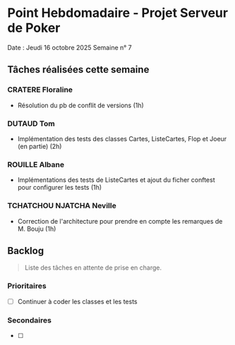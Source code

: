 # Point Hebdomadaire - Projet Serveur de Poker

Date : Jeudi 16 octobre 2025
Semaine n° 7

## Tâches réalisées cette semaine

### CRATERE Floraline

- Résolution du pb de conflit de versions  (1h)


### DUTAUD Tom

- Implémentation des tests des classes Cartes, ListeCartes, Flop et Joeur (en partie) (2h)


### ROUILLE Albane

- Implémentations des tests de ListeCartes et ajout du ficher conftest pour configurer les tests (1h)

### TCHATCHOU NJATCHA Neville
- Correction de l'architecture pour prendre en compte les remarques de M. Bouju (1h)

## Backlog

> Liste des tâches en attente de prise en charge.

### Prioritaires

- [ ] Continuer à coder les classes et les tests


### Secondaires

- [ ] 

